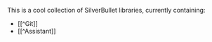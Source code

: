 This is a cool collection of SilverBullet libraries, currently containing:

* [[^Git]]
* [[^Assistant]]
